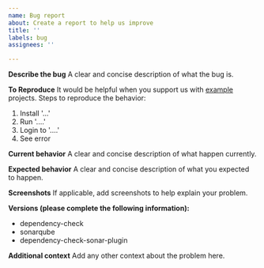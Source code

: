 ```yaml
---
name: Bug report
about: Create a report to help us improve
title: ''
labels: bug
assignees: ''

---
```


**Describe the bug**
A clear and concise description of what the bug is.

**To Reproduce**
It would be helpful when you support us with [example](https://github.com/SonarSecurityCommunity/dependency-check-sonar-plugin/tree/master/examples) projects.
Steps to reproduce the behavior:
1. Install '...'
2. Run '....'
3. Login to '....'
4. See error

**Current behavior**
A clear and concise description of what happen currently.

**Expected behavior**
A clear and concise description of what you expected to happen.

**Screenshots**
If applicable, add screenshots to help explain your problem.

**Versions (please complete the following information):**
 - dependency-check
 - sonarqube
 - dependency-check-sonar-plugin

**Additional context**
Add any other context about the problem here.

